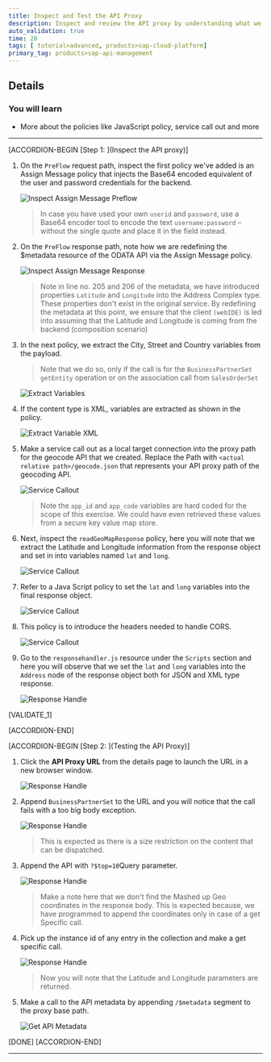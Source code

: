 ```yaml
---
title: Inspect and Test the API Proxy
description: Inspect and review the API proxy by understanding what we have achieved so far and test it.
auto_validation: true
time: 20
tags: [ tutorial>advanced, products>sap-cloud-platform]
primary_tag: products>sap-api-management
---
```


## Details
### You will learn
  - More about the policies like JavaScript policy, service call out and more

---

[ACCORDION-BEGIN [Step 1: ](Inspect the API proxy)]

1. On the `PreFlow` request path, inspect the first policy we've added is an Assign Message policy that injects the Base64 encoded equivalent of the user and password credentials for the backend.

    ![Inspect Assign Message Preflow](01-inspect-assign-message.png)

    >In case you have used your own `userid` and `password`, use a Base64 encoder tool to encode the text `username:password` – without the single quote and place it in the field instead.

2. On the `PreFlow` response path, note how we are redefining the $metadata resource of the ODATA API via the Assign Message policy.

    ![Inspect Assign Message Response](02-assign-message-response.png)  

    >Note in line no. 205 and 206 of the metadata, we have introduced properties `Latitude` and `Longitude` into the Address Complex type. These properties don't exist in the original service. By redefining the metadata at this point, we ensure that the client `(webIDE)` is led into assuming that the Latitude and Longitude is coming from the backend (composition scenario)

3. In the next policy, we extract the City, Street and Country variables from the payload.

    >Note that we do so, only if the call is for the `BusinessPartnerSet` `getEntity` operation or on the association call from `SalesOrderSet`

    ![Extract Variables](03-extract-variables.png)

4. If the content type is XML, variables are extracted as shown in the policy.

    ![Extract Variable XML](04-extract-variable-xml.png)

5. Make a service call out as a local target connection into the proxy path for the geocode API that we created. Replace the Path with `<actual relative path>/geocode.json` that represents your API proxy path of the geocoding API.

    ![Service Callout](05-servicecallout-geocode.png)

    >Note the `app_id` and `app_code` variables are hard coded for the scope of this exercise. We could have even retrieved these values from a secure key value map store.

6. Next, inspect the `readGeoMapResponse` policy, here you will note that we extract the Latitude and Longitude information from the response object and set in into variables named `lat` and `long`.

    ![Service Callout](06-read-geomap.png)

7. Refer to a Java Script policy to set the `lat` and `long` variables into the final response object.

    ![Service Callout](07-set-lat-long-javascript.png)

8. This policy is to introduce the headers needed to handle CORS.

    ![Service Callout](08-handle-cors.png)

9. Go to the `responsehandler.js` resource under the `Scripts` section and here you will observe that we set the `lat` and `long` variables into the `Address` node of the response object both for JSON and XML type response.

    ![Response Handle](09-response-handle.png)

[VALIDATE_1]

[ACCORDION-END]

[ACCORDION-BEGIN [Step 2: ](Testing the API Proxy)]

1. Click the **API Proxy URL** from the details page to launch the URL in a new browser window.

      ![Response Handle](10-api-proxy-url-details.png)

2. Append `BusinessPartnerSet` to the URL and you will notice that the call fails with a too big body exception.

    ![Response Handle](11-business-partner.png)
    >This is expected as there is a size restriction on the content that can be dispatched.

4. Append the API with `?$top=10`Query parameter.

    ![Response Handle](12-tp10records.png)
    >Make a note here that we don't find the Mashed up Geo coordinates in the response body. This is expected because, we have programmed to append the coordinates only in case of a get Specific call.

5. Pick up the instance id of any entry in the collection and make a get specific call.

    ![Response Handle](13-instance-id.png)
    >Now you will note that the Latitude and Longitude parameters are returned.

6. Make a call to the API metadata by appending `/$metadata` segment to the proxy base path.

    ![Get API Metadata](14-api-metadata.png)

[DONE]
[ACCORDION-END]


---
